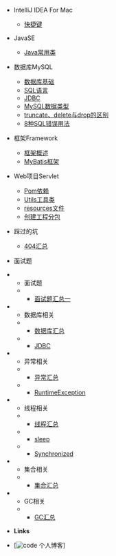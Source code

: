 - IntelliJ IDEA For Mac 

  - [快捷键](Documents/IDEA/快捷键.md)

- JavaSE

  - [Java常用类](Documents/JavaSE/Java常用类.md)


- 数据库MySQL

  - [数据库基础](Documents/MySQL/数据库基础.md)
  - [SQL语言](Documents/MySQL/SQL.md)
  - [JDBC](Documents/MySQL/JDBC.md)
  - [MySQL数据类型](Documents/MySQL/MySQL数据类型.md)
  - [truncate、delete与drop的区别](Documents/MySQL/删除语句的区别.md)
  - [8种SQL错误用法](Documents/MySQL/八种SQL错误用法.md)


- 框架Framework

  - [框架概述](Documents/框架/框架概述.md)
  - [MyBatis框架](Documents/框架/MyBatis框架.md)


- Web项目Servlet

  - [Pom依赖](Documents/Web项目Servlet/Web项目下Maven模块Pom依赖.md)
  - [Utils工具类](Documents/Web项目Servlet/Utils工具类.md)
  - [resources文件](Documents/Web项目Servlet/resources文件.md)
  - [创建工程分包](Documents/Web项目Servlet/创建工程分包.md)

- 踩过的坑

  - [404汇总](Documents/踩过的坑/404汇总.md)

- 面试题 

- - 面试题 
  - - [面试题汇总一](Documents/面试刷题/面试题汇总一.md)
- - 数据库相关 
  - - [数据库汇总](Documents/面试刷题/数据库相关/数据库相关.md)
  - - [JDBC](Documents/面试刷题/数据库相关/JDBC.md)
- - 异常相关 
  - - [异常汇总](Documents/面试刷题/异常相关/异常相关.md)
  - - [RuntimeException](Documents/面试刷题/异常相关/RuntimeException.md)
- - 线程相关 
  - - [线程汇总](Documents/面试刷题/线程相关/线程相关.md)
  - - [sleep](Documents/面试刷题/线程相关/sleep.md)
  - - [Synchronized](Documents/面试刷题/线程相关/Synchronized.md)
- - 集合相关 
  - - [集合汇总](Documents/面试刷题/集合相关/集合.md)
- - GC相关 
  - - [GC汇总](Documents/面试刷题/GC相关/GC.md)








- **Links**
- [![code](https://) 个人博客]